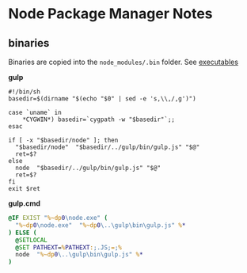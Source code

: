 # Node Package Manager Notes

## binaries

Binaries are copied into the `node_modules/.bin` folder. See [executables](https://docs.npmjs.com/configuring-npm/folders#executables) 

__gulp__
```shell
#!/bin/sh
basedir=$(dirname "$(echo "$0" | sed -e 's,\\,/,g')")

case `uname` in
    *CYGWIN*) basedir=`cygpath -w "$basedir"`;;
esac

if [ -x "$basedir/node" ]; then
  "$basedir/node"  "$basedir/../gulp/bin/gulp.js" "$@" 
  ret=$?
else
  node  "$basedir/../gulp/bin/gulp.js" "$@"
  ret=$?
fi
exit $ret
```

__gulp.cmd__
```bat
@IF EXIST "%~dp0\node.exe" (
  "%~dp0\node.exe"  "%~dp0\..\gulp\bin\gulp.js" %*
) ELSE (
  @SETLOCAL
  @SET PATHEXT=%PATHEXT:;.JS;=;%
  node  "%~dp0\..\gulp\bin\gulp.js" %*
)
```
